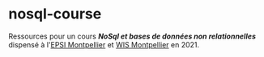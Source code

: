 # nosql-course

Ressources pour un cours **_NoSql et bases de données non relationnelles_** dispensé à l'[EPSI Montpellier](https://www.epsi.fr/campus/campus-de-montpellier/) et [WIS Montpellier](https://www.wis-ecoles.com/campus/campus-de-montpellier/) en 2021.
